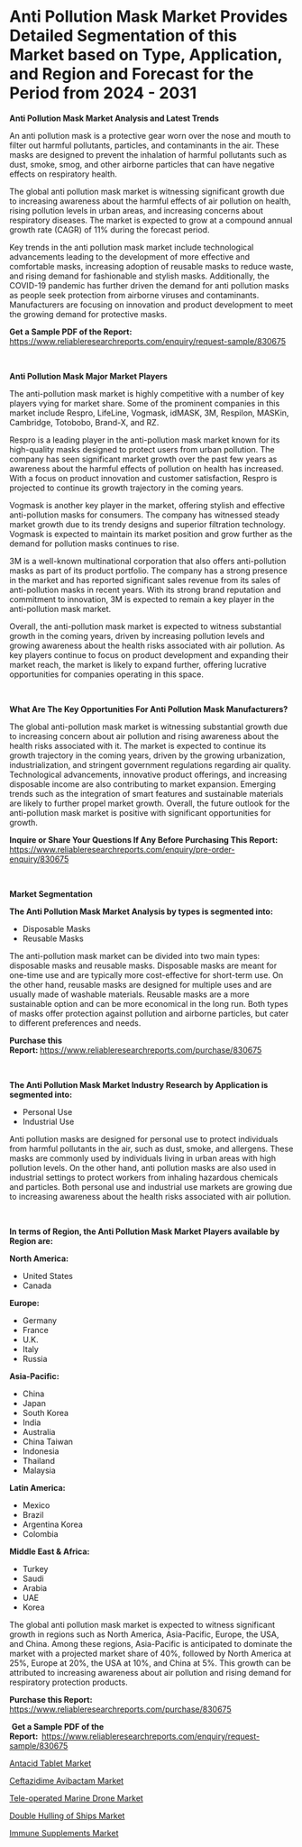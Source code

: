 <p><h1>Anti Pollution Mask Market Provides Detailed Segmentation of this Market based on Type, Application, and Region and Forecast for the Period from 2024 - 2031</h1></p><p><strong>Anti Pollution Mask Market Analysis and Latest Trends</strong></p>
<p><p>An anti pollution mask is a protective gear worn over the nose and mouth to filter out harmful pollutants, particles, and contaminants in the air. These masks are designed to prevent the inhalation of harmful pollutants such as dust, smoke, smog, and other airborne particles that can have negative effects on respiratory health.</p><p>The global anti pollution mask market is witnessing significant growth due to increasing awareness about the harmful effects of air pollution on health, rising pollution levels in urban areas, and increasing concerns about respiratory diseases. The market is expected to grow at a compound annual growth rate (CAGR) of 11% during the forecast period.</p><p>Key trends in the anti pollution mask market include technological advancements leading to the development of more effective and comfortable masks, increasing adoption of reusable masks to reduce waste, and rising demand for fashionable and stylish masks. Additionally, the COVID-19 pandemic has further driven the demand for anti pollution masks as people seek protection from airborne viruses and contaminants. Manufacturers are focusing on innovation and product development to meet the growing demand for protective masks.</p></p>
<p><strong>Get a Sample PDF of the Report:&nbsp;</strong> <a href="https://www.reliableresearchreports.com/enquiry/request-sample/830675">https://www.reliableresearchreports.com/enquiry/request-sample/830675</a></p>
<p>&nbsp;</p>
<p><strong>Anti Pollution Mask Major Market Players</strong></p>
<p><p>The anti-pollution mask market is highly competitive with a number of key players vying for market share. Some of the prominent companies in this market include Respro, LifeLine, Vogmask, idMASK, 3M, Respilon, MASKin, Cambridge, Totobobo, Brand-X, and RZ.</p><p>Respro is a leading player in the anti-pollution mask market known for its high-quality masks designed to protect users from urban pollution. The company has seen significant market growth over the past few years as awareness about the harmful effects of pollution on health has increased. With a focus on product innovation and customer satisfaction, Respro is projected to continue its growth trajectory in the coming years.</p><p>Vogmask is another key player in the market, offering stylish and effective anti-pollution masks for consumers. The company has witnessed steady market growth due to its trendy designs and superior filtration technology. Vogmask is expected to maintain its market position and grow further as the demand for pollution masks continues to rise.</p><p>3M is a well-known multinational corporation that also offers anti-pollution masks as part of its product portfolio. The company has a strong presence in the market and has reported significant sales revenue from its sales of anti-pollution masks in recent years. With its strong brand reputation and commitment to innovation, 3M is expected to remain a key player in the anti-pollution mask market.</p><p>Overall, the anti-pollution mask market is expected to witness substantial growth in the coming years, driven by increasing pollution levels and growing awareness about the health risks associated with air pollution. As key players continue to focus on product development and expanding their market reach, the market is likely to expand further, offering lucrative opportunities for companies operating in this space.</p></p>
<p>&nbsp;</p>
<p><strong>What Are The Key Opportunities For Anti Pollution Mask Manufacturers?</strong></p>
<p><p>The global anti-pollution mask market is witnessing substantial growth due to increasing concern about air pollution and rising awareness about the health risks associated with it. The market is expected to continue its growth trajectory in the coming years, driven by the growing urbanization, industrialization, and stringent government regulations regarding air quality. Technological advancements, innovative product offerings, and increasing disposable income are also contributing to market expansion. Emerging trends such as the integration of smart features and sustainable materials are likely to further propel market growth. Overall, the future outlook for the anti-pollution mask market is positive with significant opportunities for growth.</p></p>
<p><strong>Inquire or Share Your Questions If Any Before Purchasing This Report:</strong> <a href="https://www.reliableresearchreports.com/enquiry/pre-order-enquiry/830675">https://www.reliableresearchreports.com/enquiry/pre-order-enquiry/830675</a></p>
<p>&nbsp;</p>
<p><strong>Market Segmentation</strong></p>
<p><strong>The Anti Pollution Mask Market Analysis by types is segmented into:</strong></p>
<p><ul><li>Disposable Masks</li><li>Reusable Masks</li></ul></p>
<p><p>The anti-pollution mask market can be divided into two main types: disposable masks and reusable masks. Disposable masks are meant for one-time use and are typically more cost-effective for short-term use. On the other hand, reusable masks are designed for multiple uses and are usually made of washable materials. Reusable masks are a more sustainable option and can be more economical in the long run. Both types of masks offer protection against pollution and airborne particles, but cater to different preferences and needs.</p></p>
<p><strong>Purchase this Report:&nbsp;</strong><a href="https://www.reliableresearchreports.com/purchase/830675">https://www.reliableresearchreports.com/purchase/830675</a></p>
<p>&nbsp;</p>
<p><strong>The Anti Pollution Mask Market Industry Research by Application is segmented into:</strong></p>
<p><ul><li>Personal Use</li><li>Industrial Use</li></ul></p>
<p><p>Anti pollution masks are designed for personal use to protect individuals from harmful pollutants in the air, such as dust, smoke, and allergens. These masks are commonly used by individuals living in urban areas with high pollution levels. On the other hand, anti pollution masks are also used in industrial settings to protect workers from inhaling hazardous chemicals and particles. Both personal use and industrial use markets are growing due to increasing awareness about the health risks associated with air pollution.</p></p>
<p>&nbsp;</p>
<p><strong>In terms of Region, the Anti Pollution Mask Market Players available by Region are:</strong></p>
<p>
    <p> <strong> North America: </strong>
        <ul>
            <li>United States</li>
            <li>Canada</li>
        </ul>
        </p> 
    <p> <strong> Europe: </strong>
        <ul>
            <li>Germany</li>
            <li>France</li>
            <li>U.K.</li>
            <li>Italy</li>
            <li>Russia</li>
        </ul>
        </p> 
    <p> <strong> Asia-Pacific: </strong>
        <ul>
            <li>China</li>
            <li>Japan</li>
            <li>South Korea</li>
            <li>India</li>
            <li>Australia</li>
            <li>China Taiwan</li>
            <li>Indonesia</li>
            <li>Thailand</li>
            <li>Malaysia</li>
        </ul>
        </p> 
    <p> <strong> Latin America: </strong>
        <ul>
            <li>Mexico</li>
            <li>Brazil</li>
            <li>Argentina Korea</li>
            <li>Colombia</li>
        </ul>
        </p> 
    <p> <strong> Middle East & Africa: </strong>
        <ul>
            <li>Turkey</li>
            <li>Saudi</li>
            <li>Arabia</li>
            <li>UAE</li>
            <li>Korea</li>
        </ul>
    </p>
    </p>
<p><p>The global anti pollution mask market is expected to witness significant growth in regions such as North America, Asia-Pacific, Europe, the USA, and China. Among these regions, Asia-Pacific is anticipated to dominate the market with a projected market share of 40%, followed by North America at 25%, Europe at 20%, the USA at 10%, and China at 5%. This growth can be attributed to increasing awareness about air pollution and rising demand for respiratory protection products.</p></p>
<p><strong>Purchase this Report: </strong><a href="https://www.reliableresearchreports.com/purchase/830675">https://www.reliableresearchreports.com/purchase/830675</a></p>
<p>&nbsp;<strong>Get a Sample PDF of the Report:&nbsp;&nbsp;</strong><a href="https://www.reliableresearchreports.com/enquiry/request-sample/830675">https://www.reliableresearchreports.com/enquiry/request-sample/830675</a></p>
<p><strong></strong></p>
<p><p><a href="https://medium.com/@chiragreportprime3/antacid-tablet-market-trends-forecast-and-competitive-analysis-to-2031-3b7f3d8699d0">Antacid Tablet Market</a></p><p><a href="https://medium.com/@gabriellemcgrath66/ceftazidime-avibactam-market-outlook-industry-overview-and-forecast-2024-to-2031-56913477d628">Ceftazidime Avibactam Market</a></p><p><a href="https://github.com/ChiragRP21/Market-Research-Report-List-3/blob/main/tele-operated-marine-drone-market.md">Tele-operated Marine Drone Market</a></p><p><a href="https://github.com/antony131rp/Market-Research-Report-List-2/blob/main/double-hulling-of-ships-market.md">Double Hulling of Ships Market</a></p><p><a href="https://medium.com/@gabriellemcgrath66/immune-supplements-market-research-report-its-history-and-forecast-2024-to-2031-b38e43ab8379">Immune Supplements Market</a></p></p>